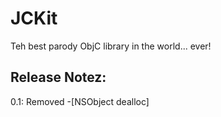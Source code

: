 JCKit
=====

Teh best parody ObjC library in the world... ever!

Release Notez:
-------------

0.1:
Removed -[NSObject dealloc]
		
